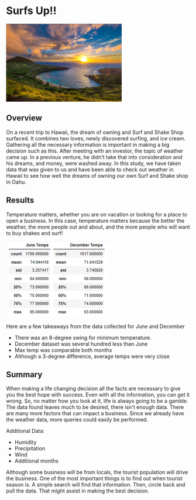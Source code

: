 **<h1>Surfs Up!!</h1>**

![Hawaii](https://github.com/SarahMason2015/surfs_up/blob/d1f2de7b68267399a86663c219d1b1208b1d8e75/Hawaii.png)

<h2>Overview </h2>

<p>On a recent trip to Hawaii, the dream of owning and Surf and Shake Shop surfaced. It combines two loves, newly discovered surfing, and ice cream. Gathering all the necessary information is important in making a big decision such as this. After meeting with an investor, the topic of weather came up. In a previous venture, he didn’t take that into consideration and his dreams, and money, were washed away. In this study, we have taken data that was given to us and have been able to check out weather in Hawaii to see how well the dreams of owning our own Surf and Shake shop in Oahu.

<h2>Results </h2>

<p>Temperature matters, whether you are on vacation or looking for a place to open a business. In this case, temperature matters because the better the weather, the more people out and about, and the more people who will want to buy shakes and surf! 

![Temp](https://github.com/SarahMason2015/surfs_up/blob/8b18349fe7db84d11a92b682f31a811344673761/Temps.png)

<p>Here are a few takeaways from the data collected for June and December

  -	There was an 8-degree swing for minimum temperature.
  -	December dataset was several hundred less than June
  -	Max temp was comparable both months
  -	Although a 3-degree difference, average temps were very close 

<h2>Summary </h2>

<p> When making a life changing decision all the facts are necessary to give you the best hope with success. Even with all the information, you can get it wrong. So, no matter how you look at it, life is always going to be a gamble. The data found leaves much to be desired, there isn't enough data. There are many more factors that can impact a business. Since we already have the weather data, more queries could easily be performed. 

<p>Additional Data:
  
  - Humidity
  - Precipitation
  - Wind
  - Additional months

<p>Although some business will be from locals, the tourist population will drive the business. One of the most important things is to find out when tourist season is. A simple search will find that information.  Then, circle back and pull the data. That might assist in making the best decision. 




